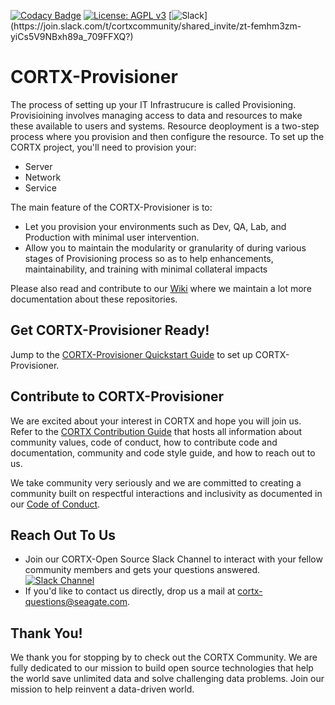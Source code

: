 [![Codacy Badge](https://app.codacy.com/project/badge/Grade/1919635cce7e4677b74976a81fdffe75)](https://www.codacy.com/gh/Seagate/cortx-prvsnr/dashboard?utm_source=github.com&amp;utm_medium=referral&amp;utm_content=Seagate/cortx-prvsnr&amp;utm_campaign=Badge_Grade) [![License: AGPL v3](https://img.shields.io/badge/License-AGPL%20v3-blue.svg)](https://github.com/pujamudaliar/cortx-prvsnr/blob/add-license-slack-badge/LICENSE) [![Slack](https://img.shields.io/badge/chat-on%20Slack-blue")](https://join.slack.com/t/cortxcommunity/shared_invite/zt-femhm3zm-yiCs5V9NBxh89a_709FFXQ?)

# CORTX-Provisioner

The process of setting up your IT Infrastrucure is called Provisioning. Provisioining involves managing access to data and resources to make these available to users and systems. Resource deoployment is a two-step process where you provision and then configure the resource. To set up the CORTX project, you'll need to provision your:

- Server 
- Network 
- Service 

The main feature of the CORTX-Provisioner is to:
- Let you provision your environments such as Dev, QA, Lab, and Production with minimal user intervention.
- Allow you to maintain the modularity or granularity of during various stages of Provisioning process so as to help enhancements, maintainability, and training with minimal collateral impacts

Please also read and contribute to our [Wiki](https://github.com/Seagate/cortx-prvsnr/wiki) where we maintain a lot more documentation about these repositories.

## Get CORTX-Provisioner Ready! 

Jump to the [CORTX-Provisioner Quickstart Guide](Cortx-ProvisionerQuickstartGuide.md) to set up CORTX-Provisioner. 

## Contribute to CORTX-Provisioner

We are excited about your interest in CORTX and hope you will join us. Refer to the [CORTX Contribution Guide](CONTRIBUTING.md) that hosts all information about community values, code of conduct, how to contribute code and documentation, community and code style guide, and how to reach out to us. 

We take community very seriously and we are committed to creating a community built on respectful interactions and inclusivity as documented in our [Code of Conduct](https://github.com/Seagate/cortx/blob/main/CODE_OF_CONDUCT.md).

## Reach Out To Us

- Join our CORTX-Open Source Slack Channel to interact with your fellow community members and gets your questions answered. [![Slack Channel](https://img.shields.io/badge/chat-on%20Slack-blue)](https://join.slack.com/t/cortxcommunity/shared_invite/zt-femhm3zm-yiCs5V9NBxh89a_709FFXQ?)
- If you'd like to contact us directly, drop us a mail at cortx-questions@seagate.com.

## Thank You!

We thank you for stopping by to check out the CORTX Community. We are fully dedicated to our mission to build open source technologies that help the world save unlimited data and solve challenging data problems. Join our mission to help reinvent a data-driven world.
